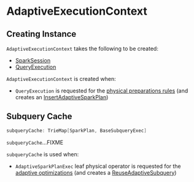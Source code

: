# AdaptiveExecutionContext

## Creating Instance

`AdaptiveExecutionContext` takes the following to be created:

* <span id="session"> [SparkSession](../SparkSession.md)
* <span id="qe"> [QueryExecution](../QueryExecution.md)

`AdaptiveExecutionContext` is created when:

* `QueryExecution` is requested for the [physical preparations rules](../QueryExecution.md#preparations) (and creates an [InsertAdaptiveSparkPlan](../physical-optimizations/InsertAdaptiveSparkPlan.md))

## <span id="subqueryCache"> Subquery Cache

```scala
subqueryCache: TrieMap[SparkPlan, BaseSubqueryExec]
```

`subqueryCache`...FIXME

`subqueryCache` is used when:

* `AdaptiveSparkPlanExec` leaf physical operator is requested for the [adaptive optimizations](../physical-operators/AdaptiveSparkPlanExec.md#queryStageOptimizerRules) (and creates a [ReuseAdaptiveSubquery](ReuseAdaptiveSubquery.md))
